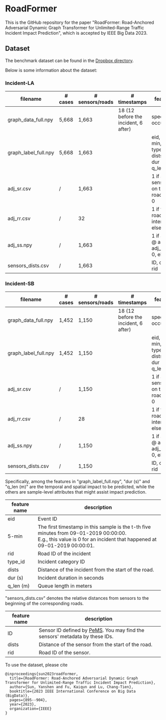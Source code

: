 # RoadFormer

This is the GitHub repository for the paper "RoadFormer: Road-Anchored Adversarial Dynamic Graph Transformer for Unlimited-Range Traffic Incident Impact Prediction", which is accepted by IEEE Big Data 2023.

## Dataset
The benchmark dataset can be found in the [Dropbox directory](https://www.dropbox.com/scl/fo/i307pqi72eeq64c1bfx9b/ADcx1eR0_gMSB8Z9vfiugh4?rlkey=sy59iwkinbf4k20h9cjlshycw&dl=0). 

Below is some information about the dataset:

### Incident-LA
| filename              | # cases | # sensors/roads | # timestamps                         | features         | shape               |
| --------------------- | ------- | --------------- | ------------------------------------ | ---------------- | ------------------- |
| graph_data_full.npy   | 5,668   | 1,663           | 18 (12 before the incident, 6 after) | speed, occupancy | (5668, 18, 1663, 2) |
| graph_label_full.npy  | 5,668   | 1,663           |	| eid, 5-min, rid, type_id, dists, <br>dur (s), q_len (m) |	(5668, 7)           |
| adj_sr.csv		        | /       | 1,663		        |                                      | 1 if a sensor is on the road, else 0	| (1663, 32) |
| adj_rr.csv		        | /       | 32		          |                                      | 1 if two roads intersect, else 0	| (32, 32) |
| adj_ss.npy		        | /       | 1,663		        |                                      | 1 if adj_sr @ adj_rr @ adj_sr.T > 0, else 0	| (1663, 1663) |
| sensors_dists.csv     | /       | 1,663	          |                                      | ID, dists, rid | (1,663, 3) |

### Incident-SB
| filename              | # cases | # sensors/roads | # timestamps                         | features         | shape               |
| --------------------- | ------- | --------------- | ------------------------------------ | ---------------- | ------------------- |
| graph_data_full.npy   | 1,452   | 1,150           | 18 (12 before the incident, 6 after) | speed, occupancy | (1452, 18, 1150, 2) |
| graph_label_full.npy  | 1,452   | 1,150           |	| eid, 5-min, rid, type_id, dists, <br>dur (s), q_len (m) |	(1452, 7)           |
| adj_sr.csv		        | /       | 1,150		        |                                      | 1 if a sensor is on the road, else 0	| (1150, 28) |
| adj_rr.csv		        | /       | 28		          |                                      | 1 if two roads intersect, else 0	| (28, 28) |
| adj_ss.npy		        | /       | 1,150		        |                                      | 1 if adj_sr @ adj_rr @ adj_sr.T > 0, else 0	| (1150, 1150) |
| sensors_dists.csv     | /       | 1,150	          |                                      | ID, dists, rid | (1,150, 3) |

Specifically, among the features in "graph_label_full.npy", "dur (s)" and "q_len (m)" are the temporal and spatial impact to be predicted, while the others are sample-level attributes that might assist impact prediction.

| feature name  | description |
| ------------- | ------------- |
| eid  | Event ID  |
| 5-min  | The first timestamp in this sample is the t-th five minutes from 09-01-2019 00:00:00.<br> E.g., this value is 0 for an incident that happened at 09-01-2019 00:00:01.|
| rid  | Road ID of the incident  |
| type_id  | Incident category ID |
| dists  | Distance of the incident from the start of the road.  |
| dur (s)  | Incident duration in seconds  |
| q_len (m)  | Queue length in meters  |

"sensors_dists.csv" denotes the relative distances from sensors to the beginning of the corresponding roads. 

| feature name  | description |
| ------------- | ------------- |
| ID  | Sensor ID defined by [PeMS](https://pems.dot.ca.gov/). You may find the sensors' metadata by these IDs.  |
| dists  | Distance of the sensor from the start of the road. |
| rid  | Road ID of the sensor.  |

To use the dataset, please cite

```
@inproceedings{sun2023roadformer,
  title={RoadFormer: Road-Anchored Adversarial Dynamic Graph Transformer for Unlimited-Range Traffic Incident Impact Prediction},
  author={Sun, Yanshen and Fu, Kaiqun and Lu, Chang-Tien},
  booktitle={2023 IEEE International Conference on Big Data (BigData)},
  pages={895--904},
  year={2023},
  organization={IEEE}
}
```
